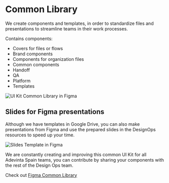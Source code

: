 # Common Library
We create components and templates, in order to standardize files and presentations to streamline teams in their work processes.
 
Contains components:
 
- Covers for files or flows
- Brand components
- Components for organization files
- Common components
- Handoff
- QA
- Platform
- Templates

![UI Kit Common Library in Figma](https://github.com/turolopezsanabria/DesignOps-Playbook/blob/master/ASSETS/common-library-1.png)

 
## Slides for Figma presentations

Although we have templates in Google Drive, you can also make presentations from Figma and use the prepared slides in the DesignOps resources to speed up your time.

![Slides Template in Figma](https://github.com/turolopezsanabria/DesignOps-Playbook/blob/master/ASSETS/common-library-2.png)

We are constantly creating and improving this common UI Kit for all Adevinta Spain teams, you can contribute by sharing your components with the rest of the Design Ops team.

Check out [Figma Common Library](https://www.figma.com/file/0QxwRRgAU7206f2CjVPwzs/Adevinta-Common-Library?node-id=0%3A1&t=BnYExixlNc4FNogZ-0)
